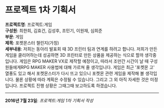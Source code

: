 # 프로젝트 1차 기획서
**프로젝트명**: 프로젝트:게임  
**구성원**: 최한희, 김효건, 김성후, 조민기, 이원재, 심희준  
**부문**: 게임  
**제목**: 포켓몬스터 챌린지(가칭)  
**세부내용**: 저희는 동아리 발표회 때 3D 프린터 팀과 연계를 하려고 합니다. 저희가 만든 게임을 클리어하는데 성공하면 3D 프린터로 만든
상품을 제공하는 식으로 할까 생각중입니다. 게임은 RPG MAKER VX로 제작할 예정이고, 따라서 조만간 시간이 날 때 구성원들에게RPG MAKER 사용법에 대해
가르쳐 줄 생각입니다. 게임은 최근 '포켓몬 고' 열풍도 있고 해서 포켓몬스터가 다시 뜨고 있으니 포켓몬 관련 게임을 제작해 볼 생각입니다.
물론 상황에 따라 계획은 수정될 수 있습니다. 그리고 그 외 아직 자세한 것은 미정입니다. 프로젝트 진행 상황은 그때그때 보고하도록 하겠습니다.  

---------------------------------------------------------------------------------------------------------------------------------------------
**2016년 7월 23일**: *프로젝트:게임 1차 기획서 작성*
